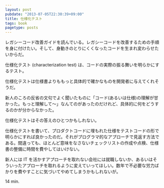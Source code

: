 ```yaml
---
layout: post
pubdate: "2013-07-05T22:30:39+09:00"
title: 仕様化テスト
tags: book
pagetype: posts
---
```

レガシーコード改善ガイドを読んでいる。レガシーコードを改善するための手順を身に付けたい。そして、身動きのとりにくくなったコードを生まれ変わらせたいからだ。

仕様化テスト (characterization test) は、コードの実際の振る舞いを明らかにするテスト。

仕様化テストは仕様書よりももっと具体的で確かなものを開発者に与えてくれそうだ。

新人のころの反省の文句でよく聞いたものに「コード(あるいは仕様)の理解が甘かった。もっと理解して〜」なんてのがあったのだけれど、具体的に何をどうするのかが分からなかった。

仕様化テストはその答えのひとつかもしれない。

仕様化テストを書いて、プロダクトコードに埋もれた仕様をテストコードの形で明らかにすれば良かったのだ。それがプログラマ的なアプローチで見返す方法である。間違っても、ほとんど意味をなさないチェックリストの作成や点検、仕様書の整備に時間を費やしてはいけない。

新人には IT を活かすアプローチを取れない会社には就職しないか、あるいはそういったアプローチを取れるように変えていってほしい。数年で不必要な労力ばかりを費やすことに気づいてやめてしまうかもしれないが。

14 min.
